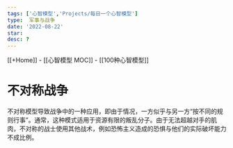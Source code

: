 ```yaml
---
tags: ['心智模型','Projects/每日一个心智模型']
type:  军事与战争
date: '2022-08-22'
star:
desc: ?
---
```

[[+Home]] - [[心智模型 MOC]] - [[100种心智模型]]


# 不对称战争

不对称模型导致战争中的一种应用，即由于情况，一方似乎与另一方“按不同的规则行事”。通常，这种模式适用于资源有限的叛乱分子。由于无法超越对手的肌肉，不对称的战士使用其他战术，例如恐怖主义造成的恐惧与他们的实际破坏能力不成比例。